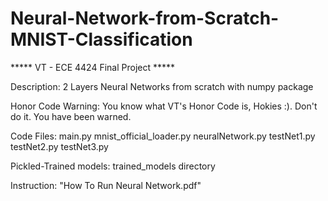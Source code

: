 # Neural-Network-from-Scratch-MNIST-Classification

***** VT - ECE 4424 Final Project *****

Description: 2 Layers Neural Networks from scratch with numpy package

Honor Code Warning: You know what VT's Honor Code is, Hokies :). Don't do it. You have been warned.

Code Files:
  main.py
  mnist_official_loader.py
  neuralNetwork.py
  testNet1.py
  testNet2.py
  testNet3.py

Pickled-Trained models: trained_models directory

Instruction: "How To Run Neural Network.pdf"

